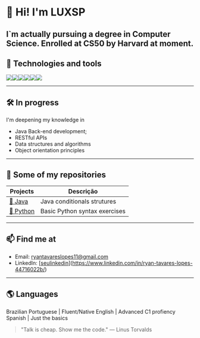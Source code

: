 # 👋 Hi! I'm LUXSP

I`m actually pursuing a degree in Computer Science.
Enrolled at CS50 by Harvard at moment.
---

## 🚀 Technologies and tools

<div style="display: flex; flex-wrap: wrap;">
  <img src="https://img.shields.io/badge/Java-ED8B00?style=for-the-badge&logo=java&logoColor=white"/>
  <img src="https://img.shields.io/badge/MySQL-00758F?style=for-the-badge&logo=mysql&logoColor=white"/>
  <img src="https://img.shields.io/badge/SQLServer-CC2927?style=for-the-badge&logo=microsoftsqlserver&logoColor=white"/>
  <img src="https://img.shields.io/badge/SQLServer-CC2927?style=for-the-badge&logo=microsoftsqlserver&logoColor=white"/>
  <img src="https://img.shields.io/badge/Python-3776AB?style=for-the-badge&logo=python&logoColor=white"/>
  <img src="https://img.shields.io/badge/C-00599C?style=for-the-badge&logo=c&logoColor=white"/>
</div>

---

## 🛠️ In progress

I'm deepening my knowledge in

- Java Back-end development;
- RESTful APIs
- Data structures and algorithms
- Object orientation principles

---

## 📂 Some of my repositories 

| Projects | Descrição |
|--------|-----------|
| [📁 Java]([https://github.com/seuusuario/NomeDoProjeto](https://github.com/LUXSP/Java2)) | Java conditionals strutures |
| [📁 Python]([https://github.com/seuusuario/OutroProjeto](https://github.com/LUXSP/Exerc-cios-Python)) | Basic Python syntax exercises |

---

## 📫 Find me at

- Email: ryantavareslopes11@gmail.com
- LinkedIn: [[seulinkedin](https://linkedin.com/in/seulinkedin)](https://www.linkedin.com/in/ryan-tavares-lopes-44716022b/)

---

## 🌎 Languages
Brazilian Portuguese | Fluent/Native
English | Advanced C1 profiency
Spanish | Just the basics

> "Talk is cheap. Show me the code." — Linus Torvalds
